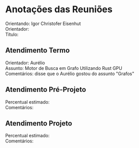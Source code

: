 # Anotações das Reuniões

Orientando: Igor Christofer Eisenhut  
Orientador:  
Título:  

## Atendimento Termo

Orientador: Aurélio  
Assunto: Motor de Busca em Grafo Utilizando Rust GPU  
Comentários: disse que o Aurélio gostou do assunto "Grafos"

## Atendimento Pré-Projeto

Percentual estimado:  
Comentários:  

## Atendimento Projeto

Percentual estimado:  
Comentários:  
